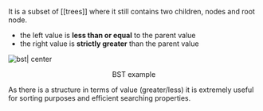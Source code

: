 It is a subset of [[trees]] where it still contains two children, nodes and root node.
- the left value is **less than or equal** to the parent value
- the right value is **strictly greater** than the parent value


![bst| center](bst.svg)
<div style="text-align: center">
  BST example
</div>



As there is a structure in terms of value (greater/less) it is extremely useful for sorting purposes and efficient searching properties.